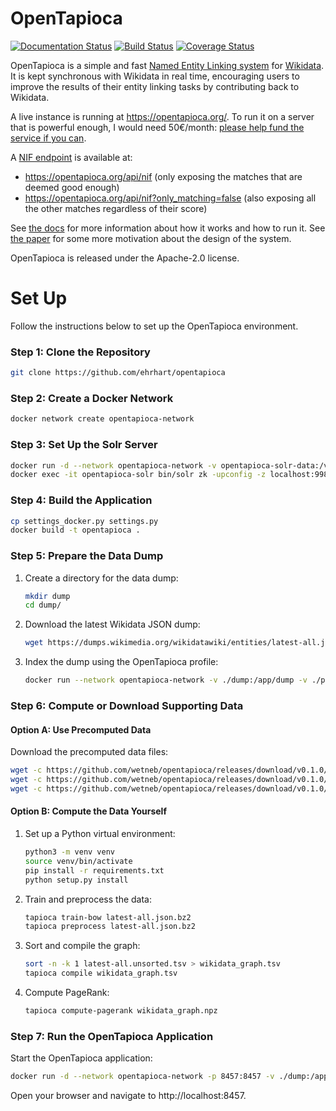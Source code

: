 OpenTapioca
===========
[![Documentation Status](https://readthedocs.org/projects/opentapioca/badge/?version=latest)](https://opentapioca.readthedocs.io/en/latest/?badge=latest) [![Build Status](https://github.com/wetneb/opentapioca/workflows/CI/badge.svg)](https://github.com/wetneb/opentapioca/actions) [![Coverage Status](https://coveralls.io/repos/github/wetneb/opentapioca/badge.svg)](https://coveralls.io/github/wetneb/opentapioca)

OpenTapioca is a simple and fast [Named Entity Linking system](https://en.wikipedia.org/wiki/Entity_linking) for [Wikidata](https://www.wikidata.org/). It is kept synchronous with Wikidata in real time, encouraging users to improve the results of their entity linking
tasks by contributing back to Wikidata.

A live instance is running at https://opentapioca.org/. To run it on a server that is powerful enough, I would need 50€/month: [please help fund the service if you can](https://en.liberapay.com/OpenTapioca).

A [NIF endpoint](https://github.com/dice-group/gerbil/wiki/How-to-create-a-NIF-based-web-service) is available at:
* https://opentapioca.org/api/nif (only exposing the matches that are deemed good enough)
* https://opentapioca.org/api/nif?only_matching=false (also exposing all the other matches regardless of their score)

See [the docs](https://opentapioca.readthedocs.io/en/latest/) for more information about how it works and how to run it. See [the paper](https://arxiv.org/abs/1904.09131) for some more motivation about the design of the system.

OpenTapioca is released under the Apache-2.0 license.

# Set Up

Follow the instructions below to set up the OpenTapioca environment.

### Step 1: Clone the Repository
```bash
git clone https://github.com/ehrhart/opentapioca
```

### Step 2: Create a Docker Network
```bash
docker network create opentapioca-network
```

### Step 3: Set Up the Solr Server
```bash
docker run -d --network opentapioca-network -v opentapioca-solr-data:/var/solr -v ./configsets:/configsets -p 8983:8983 --name opentapioca-solr solr:7.4 -c -m 4g
docker exec -it opentapioca-solr bin/solr zk -upconfig -z localhost:9983 -n tapioca -d /configsets/tapioca
```

### Step 4: Build the Application
```bash
cp settings_docker.py settings.py
docker build -t opentapioca .
```

### Step 5: Prepare the Data Dump
1. Create a directory for the data dump:
   ```bash
   mkdir dump
   cd dump/
   ```
2. Download the latest Wikidata JSON dump:
   ```bash
   wget https://dumps.wikimedia.org/wikidatawiki/entities/latest-all.json.bz2
   ```
3. Index the dump using the OpenTapioca profile:
   ```bash
   docker run --network opentapioca-network -v ./dump:/app/dump -v ./profiles:/app/profiles opentapioca bash -c "bunzip2 < dump/latest-all.json.bz2 | tapioca index-dump wd_2019-02-24 - --profile profiles/human_organization_location.json"
   ```

### Step 6: Compute or Download Supporting Data
#### Option A: Use Precomputed Data
Download the precomputed data files:
```bash
wget -c https://github.com/wetneb/opentapioca/releases/download/v0.1.0/wd_2019-02-24.bow.pkl -O data/wd_2019-02-24.bow.pkl
wget -c https://github.com/wetneb/opentapioca/releases/download/v0.1.0/wd_2019-02-24.pgrank.npy -O data/wd_2019-02-24.pgrank.npy
wget -c https://github.com/wetneb/opentapioca/releases/download/v0.1.0/sample_classifier.pkl -O data/rss_istex_classifier.pkl
```

#### Option B: Compute the Data Yourself
1. Set up a Python virtual environment:
   ```bash
   python3 -m venv venv
   source venv/bin/activate
   pip install -r requirements.txt
   python setup.py install
   ```
2. Train and preprocess the data:
   ```bash
   tapioca train-bow latest-all.json.bz2
   tapioca preprocess latest-all.json.bz2
   ```
3. Sort and compile the graph:
   ```bash
   sort -n -k 1 latest-all.unsorted.tsv > wikidata_graph.tsv
   tapioca compile wikidata_graph.tsv
   ```
4. Compute PageRank:
   ```bash
   tapioca compute-pagerank wikidata_graph.npz
   ```

### Step 7: Run the OpenTapioca Application
Start the OpenTapioca application:
```bash
docker run -d --network opentapioca-network -p 8457:8457 -v ./dump:/app/dump -v ./data:/app/data --name opentapioca-app opentapioca
```

Open your browser and navigate to http://localhost:8457.
